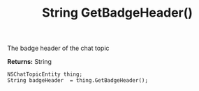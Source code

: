 ﻿---
uid: crmscript_ref_NSChatTopicEntity_GetBadgeHeader
title: String GetBadgeHeader()
intellisense: NSChatTopicEntity.GetBadgeHeader
keywords: NSChatTopicEntity, GetBadgeHeader
so.topic: reference
---

The badge header of the chat topic

**Returns:** String


```crmscript
NSChatTopicEntity thing;
String badgeHeader  = thing.GetBadgeHeader();
```



